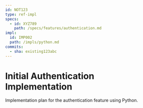 ```yaml
---
id: NOT123
type: ref-impl
specs:
  - id: XYZ789
    path: /specs/features/authentication.md
impl:
  id: IMP002
  path: /impls/python.md
commits:
  - sha: existing123abc
---
```


# Initial Authentication Implementation

Implementation plan for the authentication feature using Python.
